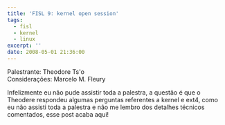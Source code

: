 ```yaml
---
title: 'FISL 9: kernel open session'
tags:
  - fisl
  - kernel
  - linux
excerpt: ''
date: 2008-05-01 21:36:00
---
```


Palestrante: Theodore Ts'o  
Considerações: Marcelo M. Fleury

Infelizmente eu não pude assistir toda a palestra, a questão é que o Theodere respondeu algumas perguntas referentes a kernel e ext4, como eu não assisti toda a palestra e não me lembro dos detalhes técnicos comentados, esse post acaba aqui!